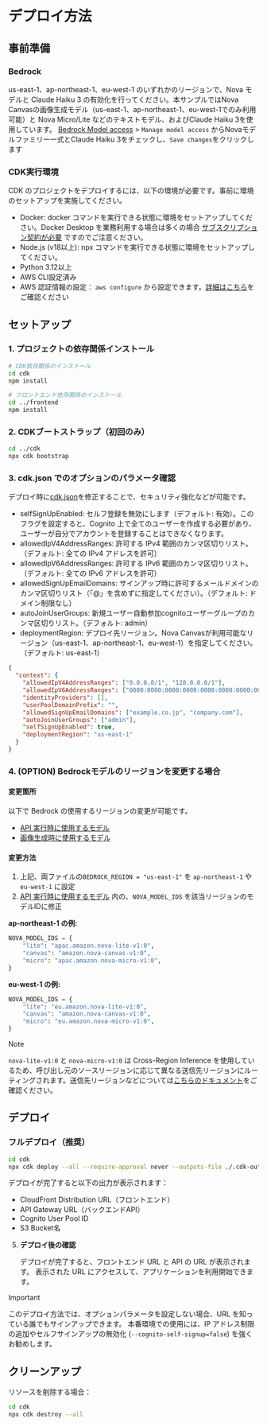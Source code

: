 # デプロイ方法

## 事前準備
### Bedrock
us-east-1、ap-northeast-1、eu-west-1 のいずれかのリージョンで、Nova モデルと Claude Haiku 3 の有効化を行ってください。本サンプルではNova Canvasの画像生成モデル（us-east-1、ap-northeast-1、eu-west-1でのみ利用可能）と Nova Micro/Lite などのテキストモデル、およびClaude Haiku 3を使用しています。
[Bedrock Model access](https://us-east-1.console.aws.amazon.com/bedrock/home?region=us-east-1#/modelaccess) > `Manage model access` からNovaモデルファミリー一式とClaude Haiku 3をチェックし、`Save changes`をクリックします
### CDK実行環境
CDK のプロジェクトをデプロイするには、以下の環境が必要です。事前に環境のセットアップを実施してください。

- Docker: docker コマンドを実行できる状態に環境をセットアップしてください。Docker Desktop を業務利用する場合は多くの場合 [サブスクリプション契約が必要](https://www.docker.com/legal/docker-subscription-service-agreement/) ですのでご注意ください。
- Node.js (v18以上): npx コマンドを実行できる状態に環境をセットアップしてください。
- Python 3.12以上
- AWS CLI設定済み
- AWS 認証情報の設定： `aws configure` から設定できます。[詳細はこちら](https://docs.aws.amazon.com/cli/latest/userguide/cli-configure-quickstart.html)をご確認ください

## セットアップ

### 1. プロジェクトの依存関係インストール

```bash
# CDK依存関係のインストール
cd cdk
npm install

# フロントエンド依存関係のインストール
cd ../frontend
npm install
```

### 2. CDKブートストラップ（初回のみ）

```bash
cd ../cdk
npx cdk bootstrap
```

### 3. cdk.json でのオプションのパラメータ確認

デプロイ時に[cdk.json](../../cdk/cdk.json)を修正することで、セキュリティ強化などが可能です。
- selfSignUpEnabled: セルフ登録を無効にします（デフォルト: 有効）。このフラグを設定すると、Cognito 上で全てのユーザーを作成する必要があり、ユーザーが自分でアカウントを登録することはできなくなります。
- allowedIpV4AddressRanges: 許可する IPv4 範囲のカンマ区切りリスト。（デフォルト: 全ての IPv4 アドレスを許可）
- allowedIpV6AddressRanges: 許可する IPv6 範囲のカンマ区切りリスト。（デフォルト: 全ての IPv6 アドレスを許可）
- allowedSignUpEmailDomains: サインアップ時に許可するメールドメインのカンマ区切りリスト（「@」を含めずに指定してください）。（デフォルト: ドメイン制限なし）
- autoJoinUserGroups: 新規ユーザー自動参加cognitoユーザーグループのカンマ区切りリスト。（デフォルト: admin）
- deploymentRegion: デプロイ先リージョン。Nova Canvasが利用可能なリージョン（us-east-1、ap-northeast-1、eu-west-1）を指定してください。（デフォルト: us-east-1）

```json
{
  "context": {
    "allowedIpV4AddressRanges": ["0.0.0.0/1", "128.0.0.0/1"],
    "allowedIpV6AddressRanges": ["0000:0000:0000:0000:0000:0000:0000:0000/1", "8000:0000:0000:0000:0000:0000:0000:0000/1"],
    "identityProviders": [],
    "userPoolDomainPrefix": "",
    "allowedSignUpEmailDomains": ["example.co.jp", "company.com"],
    "autoJoinUserGroups": ["admin"],
    "selfSignUpEnabled": true,
    "deploymentRegion": "us-east-1"
  }
}
```

### 4. (OPTION) Bedrockモデルのリージョンを変更する場合

#### 変更箇所 
以下で Bedrock の使用するリージョンの変更が可能です。
- [API 実行時に使用するモデル](../../lambda/api/app/utils/core.py) 
- [画像生成時に使用するモデル](../../lambda/gen_vto_image/utils/core.py)

#### 変更方法
1. 上記、両ファイルの`BEDROCK_REGION = "us-east-1"` を `ap-northeast-1` や `eu-west-1` に設定
2. [API 実行時に使用するモデル](../../lambda/api/app/utils/core.py)  内の、`NOVA_MODEL_IDS` を該当リージョンのモデルIDに修正

**ap-northeast-1 の例:**
```python
NOVA_MODEL_IDS = {
    "lite": "apac.amazon.nova-lite-v1:0", 
    "canvas": "amazon.nova-canvas-v1:0",  
    "micro": "apac.amazon.nova-micro-v1:0", 
}
```

**eu-west-1 の例:**
```python
NOVA_MODEL_IDS = {
    "lite": "eu.amazon.nova-lite-v1:0", 
    "canvas": "amazon.nova-canvas-v1:0",  
    "micro": "eu.amazon.nova-micro-v1:0", 
}
```

> [!Note]
> `nova-lite-v1:0` と `nova-micro-v1:0` は Cross-Region Inference を使用しているため、呼び出し元のソースリージョンに応じて異なる送信先リージョンにルーティングされます。送信先リージョンなどについては[こちらのドキュメント](https://docs.aws.amazon.com/bedrock/latest/userguide/cross-region-inference.html)をご確認ください。

## デプロイ
### フルデプロイ（推奨）

```bash
cd cdk
npx cdk deploy --all --require-approval never --outputs-file ./.cdk-outputs.json
```
デプロイが完了すると以下の出力が表示されます：
- CloudFront Distribution URL（フロントエンド）
- API Gateway URL（バックエンドAPI）
- Cognito User Pool ID
- S3 Bucket名

5. **デプロイ後の確認**

   デプロイが完了すると、フロントエンド URL と API の URL が表示されます。
   表示された URL にアクセスして、アプリケーションを利用開始できます。

> [!Important]
> このデプロイ方法では、オプションパラメータを設定しない場合、URL を知っている誰でもサインアップできます。
本番環境での使用には、IP アドレス制限の追加やセルフサインアップの無効化 (`--cognito-self-signup=false`) を強くお勧めします。


## クリーンアップ

リソースを削除する場合：

```bash
cd cdk
npx cdk destroy --all
```
